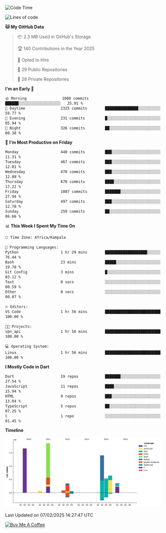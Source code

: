 <!--START_SECTION:waka-->
![Code Time](http://img.shields.io/badge/Code%20Time-946%20hrs%2049%20mins-blue)

![Lines of code](https://img.shields.io/badge/From%20Hello%20World%20I%27ve%20Written-7.0%20million%20lines%20of%20code-blue)

**🐱 My GitHub Data** 

> 📦 2.3 MB Used in GitHub's Storage 
 > 
> 🏆 140 Contributions in the Year 2025
 > 
> 💼 Opted to Hire
 > 
> 📜 29 Public Repositories 
 > 
> 🔑 28 Private Repositories 
 > 
**I'm an Early 🐤** 

```text
🌞 Morning                1008 commits        ██████░░░░░░░░░░░░░░░░░░░   25.91 % 
🌆 Daytime                2325 commits        ███████████████░░░░░░░░░░   59.77 % 
🌃 Evening                231 commits         █░░░░░░░░░░░░░░░░░░░░░░░░   05.94 % 
🌙 Night                  326 commits         ██░░░░░░░░░░░░░░░░░░░░░░░   08.38 % 
```
📅 **I'm Most Productive on Friday** 

```text
Monday                   440 commits         ███░░░░░░░░░░░░░░░░░░░░░░   11.31 % 
Tuesday                  467 commits         ███░░░░░░░░░░░░░░░░░░░░░░   12.01 % 
Wednesday                470 commits         ███░░░░░░░░░░░░░░░░░░░░░░   12.08 % 
Thursday                 670 commits         ████░░░░░░░░░░░░░░░░░░░░░   17.22 % 
Friday                   1087 commits        ███████░░░░░░░░░░░░░░░░░░   27.94 % 
Saturday                 497 commits         ███░░░░░░░░░░░░░░░░░░░░░░   12.78 % 
Sunday                   259 commits         ██░░░░░░░░░░░░░░░░░░░░░░░   06.66 % 
```


📊 **This Week I Spent My Time On** 

```text
🕑︎ Time Zone: Africa/Kampala

💬 Programming Languages: 
Python                   1 hr 29 mins        ███████████████████░░░░░░   76.44 % 
Bash                     23 mins             █████░░░░░░░░░░░░░░░░░░░░   19.78 % 
Git Config               3 mins              █░░░░░░░░░░░░░░░░░░░░░░░░   03.12 % 
Text                     0 secs              ░░░░░░░░░░░░░░░░░░░░░░░░░   00.59 % 
Other                    0 secs              ░░░░░░░░░░░░░░░░░░░░░░░░░   00.07 % 

🔥 Editors: 
VS Code                  1 hr 56 mins        █████████████████████████   100.00 % 

🐱‍💻 Projects: 
vpn_api                  1 hr 56 mins        █████████████████████████   100.00 % 

💻 Operating System: 
Linux                    1 hr 56 mins        █████████████████████████   100.00 % 
```

**I Mostly Code in Dart** 

```text
Dart                     19 repos            ███████░░░░░░░░░░░░░░░░░░   27.54 % 
JavaScript               11 repos            ████░░░░░░░░░░░░░░░░░░░░░   15.94 % 
HTML                     9 repos             ███░░░░░░░░░░░░░░░░░░░░░░   13.04 % 
TypeScript               5 repos             ██░░░░░░░░░░░░░░░░░░░░░░░   07.25 % 
C                        1 repo              ░░░░░░░░░░░░░░░░░░░░░░░░░   01.45 % 
```



**Timeline**

![Lines of Code chart](https://raw.githubusercontent.com/drexhacker/drexhacker/main/assets/bar_graph.png)


 Last Updated on 07/02/2025 14:27:47 UTC
<!--END_SECTION:waka-->

<a href="https://www.buymeacoffee.com/drexsoftorg" target="_blank"><img src="https://www.buymeacoffee.com/assets/img/custom_images/orange_img.png" alt="Buy Me A Coffee" style="height: 41px !important;width: 174px !important;box-shadow: 0px 3px 2px 0px rgba(190, 190, 190, 0.5) !important;-webkit-box-shadow: 0px 3px 2px 0px rgba(190, 190, 190, 0.5) !important;" ></a>


<!---
drexhacker/drexhacker is a ✨ special ✨ repository because its `README.md` (this file) appears on your GitHub profile.
You can click the Preview link to take a look at your changes.
--->
